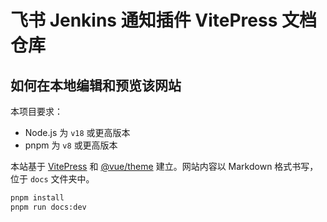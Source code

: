 # 飞书 Jenkins 通知插件 VitePress 文档仓库

## 如何在本地编辑和预览该网站

本项目要求：

- Node.js 为 `v18` 或更高版本
- pnpm 为 `v8` 或更高版本

本站基于 [VitePress](https://github.com/vuejs/vitepress) 和 [@vue/theme](https://github.com/vuejs/vue-theme) 建立。网站内容以 Markdown 格式书写，位于 `docs` 文件夹中。

```sh
pnpm install
pnpm run docs:dev
```
